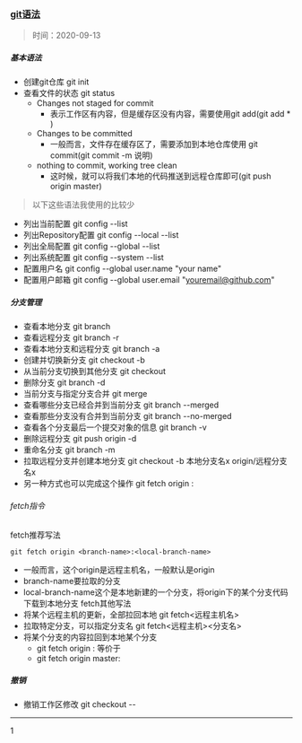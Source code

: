 ### [git语法](https://juejin.im/post/6869519303864123399)
> 时间：2020-09-13

##### 基本语法
* 创建git仓库 git init
* 查看文件的状态 git status
  + Changes not staged for commit
    * 表示工作区有内容，但是缓存区没有内容，需要使用git add(git add * )
  + Changes to be committed
    * 一般而言，文件存在缓存区了，需要添加到本地仓库使用 git commit(git commit -m 说明)
  + nothing to commit, working tree clean
    * 这时候，就可以将我们本地的代码推送到远程仓库即可(git push origin master)

>以下这些语法我使用的比较少

* 列出当前配置 git config --list
* 列出Repository配置 git config --local --list
* 列出全局配置 git config --global --list
* 列出系统配置 git config --system --list
* 配置用户名 git config --global user.name "your name"
* 配置用户邮箱 git config --global user.email "youremail@github.com"

##### 分支管理
* 查看本地分支 git branch
* 查看远程分支 git branch -r
* 查看本地分支和远程分支 git branch -a
* 创建并切换新分支 git checkout -b <branch-name>
* 从当前分支切换到其他分支 git checkout <branch-name>
* 删除分支 git branch -d <branch-name>
* 当前分支与指定分支合并 git merge <branch-name>
* 查看哪些分支已经合并到当前分支 git branch --merged
* 查看那些分支没有合并到当前分支 git branch --no-merged
* 查看各个分支最后一个提交对象的信息 git branch -v
* 删除远程分支 git push origin -d <branch-name>
* 重命名分支 git branch -m <oldbranch-name><newbranch-name>
* 拉取远程分支并创建本地分支 git checkout -b 本地分支名x origin/远程分支名x
* 另一种方式也可以完成这个操作 git fetch origin <branch-name>:<local-branch-name>

###### fetch指令
fetch推荐写法
```
git fetch origin <branch-name>:<local-branch-name>
```
* 一般而言，这个origin是远程主机名，一般默认是origin
* branch-name要拉取的分支
* local-branch-name这个是本地新建的一个分支，将origin下的某个分支代码下载到本地分支
fetch其他写法
* 将某个远程主机的更新，全部拉回本地 git fetch<远程主机名>
* 拉取特定分支，可以指定分支名 git fetch<远程主机><分支名>
* 将某个分支的内容拉回到本地某个分支
  + git fetch origin :<local-branch-name> 等价于
  + git fetch origin master:<local-branch-name>

##### 撤销
* 撤销工作区修改 git checkout --

***********************************





























1
